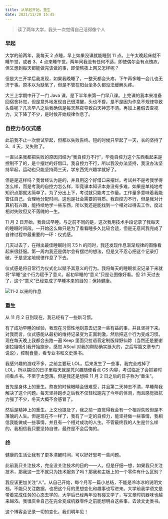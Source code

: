 ```yaml
---
title: 从早起开始，重生
date: 2021/11/20 15:45
---
```


> 读了两年大学，我头一次觉得自己活得像个人

### 早起

大学的前两年，我每天 2 点睡，早上如果没课就能睡到 11 点。上午太晚起床就不睡午觉，或者 3、4 点来睡午觉。两年间我没有任何不适，即使偶尔会有点愧疚，但又想到每天都能做完该做的事，即使熬夜上网又怎样呢？

但是大三开学后我发现，如果我晚睡了，一整天都会头疼，下午再多睡一会儿也无济于事。原本以为缺氧了，但是不管在阳台坐多久都没法缓解头疼。

大三上学期中开了一门 Java 课，是下半年来第一门早八课。上完课的我本来准备回宿舍补觉，但是意外地发现自己很清醒，头也不昏。是不是因为作息不规律导致头昏呢？几次早八之后我确信是每天熬夜导致白天神志不清。再加上暑假去查视力，又下降了不少，是时候开始规律作息了。

### 自控力与仪式感

此前我不止一次尝试早起，但都以失败告终。短的时候只早起了一天，长的坚持了 3、4 天，又失败了。

一直以来我都把失败的原因归结为“我自控力不行”，毕竟自控力这个东西看起来是控制不了的，是个摆烂的好借口。我自控力不行，所以我没办法坚持，我没办法坚持早起，运动也只能坚持两三天，学东西凭兴趣学就好了。

但是是这样吗？我曾经认为是的，并且用这个好借口来摆烂。考试并不是考我学得怎么样，而是考我的自控力怎么样，毕竟课本知识本身没有多难，如果是单纯地考知识点那就太简单了。为了分出上下，考试就只能考工作量。工作量多意味着我能管住自己，合理地分配时间，这也是社会需要的特质。我自控力不行，但是我对计算机有兴趣，能持续地学一些东西，所以我还是能找到一个相对过得去工作，度过相对失败但又不落魄的一生。

11 月 2 日开始，我尝试早睡。与之前不同的是，这次我用技术手段记录了我每天的睡眠时间段。一开始这么做只是为了看看睡多久比较合适，但是无意间我完成了自律过程中最重要的一环：仪式感。

几天过去了，在得出最佳睡眠时间 7.5 h 的同时，我还发现作息渐渐规律的图像看起来很舒服。第一周内我还是偶尔会有摆烂的想法，但是又不忍心把这个记录打破，于是坚定地规律作息了下去。

仪式感是将日常行为仪式化以赋予其意义的行为。我将每天的睡眠状况记录下来就将“早睡”这个行为赋予了意义。起初早睡的“意义”只是让图像好看。但 21 天过去了，这个“意义”已经变成了早睡本来的目的：保持健康。

![11-2 以来的作息](https://images.chromium.link/blog/1WY5C9eviHO.png)

### 重生

从 11 月 2 日到现在，我已经有了一些新习惯。

有了成功早睡的经验，我现在习惯性地刻意去记录一些有益的事，并且坚持下来。对我而言，仪式感能从最初的维持记录变为正面刺激，然后把这个行为变成习惯。现在每天晚上我都会去跑一遍 Keep 里面贝拉语音定制版绿野仙踪（当然还是要谢谢拉姐吸引我开始跑步。感觉 ASoul 对我的帮助确实挺大的，之后写篇文章专门说说），控制食量，看专业书和文史类书。

我感兴趣的游戏不多，之前主要玩 LOL。后来发生了一些事，我完全戒掉了 LOL，所以摆烂的日子里每天就是凭兴趣随便看点 CS 内容，考试临近了会抓紧时间看点书，不至于太堕落。但是我还是想把 11 月 2 日之后的日子称为“重生”。

首先是身体上的重生。熬夜的时候眼睛会很难受，并且第二天神志不清，早睡帮我解决了这个问题。每天坚持跑步之后我不仅轻松跑完了今年的体测，而且感觉抵抗力强了不少，冬天大概不会感冒了。

然后是精神上的重生。上文也提及了，我之前一直觉得我会有一个相对失败但是不落魄的人生。但是现在不一样了，我有了一定的自控力，能坚持做一些事情，我相信我能做成一些事情，并且有一个相对成功的人生。不管最终我的人生是什么样的，我相信我只要坚持自律，最终是不会后悔的。

### 终

健康的生活让我有了更多清醒时间，可以好好思考一些问题。

此前我只关注技术，完全没关注技术的目的——人。但是仔细一想，如果我只关注技术，那我这一生不就只为技术服务了吗？那我和主板上的一个零件有什么区别？

我应该更加关注“人”。从自己开始，每个月写一篇小总结，不能是冷冰冰的说明文档，不能只关注数据，也把这个月的思想变化和趣事也写进来。大学前我学语文是带着完成任务的心态去学的，大学后已经两年没有碰文学了，写文章时机器味也越来越浓。我很庆幸自己在完全变成机器零件之前能想明白这些事，去读文史类书。

这个博客会记录一切的变化，我们明年见！

